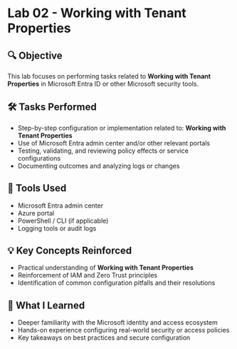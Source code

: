 # Lab 02 - Working with Tenant Properties

## 🔍 Objective
This lab focuses on performing tasks related to **Working with Tenant Properties** in Microsoft Entra ID or other Microsoft security tools.

## 🛠️ Tasks Performed
- Step-by-step configuration or implementation related to: **Working with Tenant Properties**
- Use of Microsoft Entra admin center and/or other relevant portals
- Testing, validating, and reviewing policy effects or service configurations
- Documenting outcomes and analyzing logs or changes

## 🧪 Tools Used
- Microsoft Entra admin center
- Azure portal
- PowerShell / CLI (if applicable)
- Logging tools or audit logs

## 💡 Key Concepts Reinforced
- Practical understanding of **Working with Tenant Properties**
- Reinforcement of IAM and Zero Trust principles
- Identification of common configuration pitfalls and their resolutions

## 🧠 What I Learned
- Deeper familiarity with the Microsoft identity and access ecosystem
- Hands-on experience configuring real-world security or access policies
- Key takeaways on best practices and secure configuration

